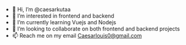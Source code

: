 - 👋 Hi, I’m @caesarkutaa
- 👀 I’m interested in frontend and backend
- 🌱 I’m currently learning Vuejs and Nodejs
- 💞️ I’m looking to collaborate on both frontend and backend projects 
- 📫 Reach me on my email Caesarlouis0@gmail.com 

<!---
caesarkutaa/caesarkutaa is a ✨ special ✨ repository because its `README.md` (this file) appears on your GitHub profile.
You can click the Preview link to take a look at your changes.
--->
